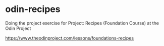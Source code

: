 # odin-recipes

Doing the project exercise for Project: Recipes (Foundation Course) at the Odin Project

https://www.theodinproject.com/lessons/foundations-recipes